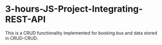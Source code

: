 # 3-hours-JS-Project-Integrating-REST-API
This is a CRUD functionality implemented for booking bus and data stored in CRUD-CRUD.
